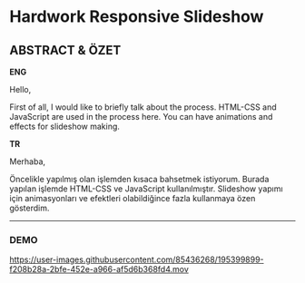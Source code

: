 # Hardwork Responsive Slideshow

## ABSTRACT & ÖZET

**ENG**

Hello,

First of all, I would like to briefly talk about the process. HTML-CSS and JavaScript are used in the process here. You can have animations and effects for slideshow making.

**TR**

Merhaba,

Öncelikle yapılmış olan işlemden kısaca bahsetmek istiyorum. Burada yapılan işlemde HTML-CSS ve JavaScript kullanılmıştır. Slideshow yapımı için animasyonları ve efektleri olabildiğince fazla kullanmaya özen gösterdim. 

***

### DEMO 



https://user-images.githubusercontent.com/85436268/195399899-f208b28a-2bfe-452e-a966-af5d6b368fd4.mov


